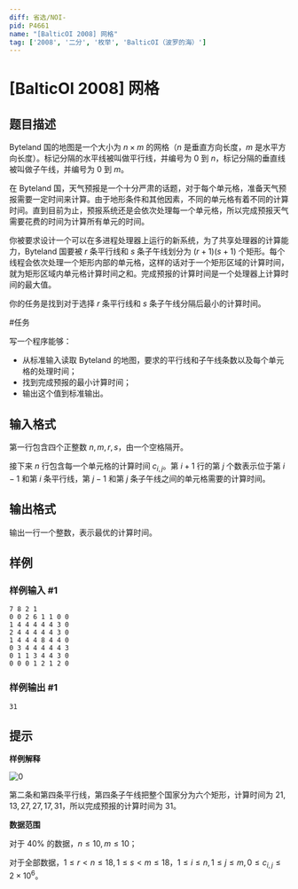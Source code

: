 ```yaml
---
diff: 省选/NOI-
pid: P4661
name: "[BalticOI 2008] 网格"
tag: ['2008', '二分', '枚举', 'BalticOI（波罗的海）']
---
```

# [BalticOI 2008] 网格
## 题目描述

Byteland 国的地图是一个大小为 $n\times m$ 的网格（$n$ 是垂直方向长度，$m$ 是水平方向长度）。标记分隔的水平线被叫做平行线，并编号为 $0$ 到 $n$，标记分隔的垂直线被叫做子午线，并编号为 $0$ 到 $m$。

在 Byteland 国，天气预报是一个十分严肃的话题，对于每个单元格，准备天气预报需要一定时间来计算。由于地形条件和其他因素，不同的单元格有着不同的计算时间。直到目前为止，预报系统还是会依次处理每一个单元格，所以完成预报天气需要花费的时间为计算所有单元的时间。

你被要求设计一个可以在多进程处理器上运行的新系统，为了共享处理器的计算能力，Byteland 国要被 $r$ 条平行线和 $s$ 条子午线划分为 $(r+1)(s+1)$ 个矩形。每个线程会依次处理一个矩形内部的单元格，这样的话对于一个矩形区域的计算时间，就为矩形区域内单元格计算时间之和。完成预报的计算时间是一个处理器上计算时间的最大值。

你的任务是找到对于选择 $r$ 条平行线和 $s$ 条子午线分隔后最小的计算时间。

#任务

写一个程序能够：

-    从标准输入读取 Byteland 的地图，要求的平行线和子午线条数以及每个单元格的处理时间；
-    找到完成预报的最小计算时间；
-    输出这个值到标准输出。

## 输入格式

第一行包含四个正整数 $n,m,r,s$，由一个空格隔开。

接下来 $n$ 行包含每一个单元格的计算时间 $c_{i,j}$。第 $i+1$ 行的第 $j$ 个数表示位于第 $i-1$ 和第 $i$ 条平行线，第 $j-1$ 和第 $j$ 条子午线之间的单元格需要的计算时间。 
## 输出格式

输出一行一个整数，表示最优的计算时间。
## 样例

### 样例输入 #1
```
7 8 2 1
0 0 2 6 1 1 0 0
1 4 4 4 4 4 3 0
2 4 4 4 4 4 3 0
1 4 4 4 8 4 4 0
0 3 4 4 4 4 4 3
0 1 1 3 4 4 3 0
0 0 0 1 2 1 2 0
```
### 样例输出 #1
```
31
```
## 提示

**样例解释**

![0](https://i.loli.net/2018/02/19/5a8ae8ca02cbb.png)

第二条和第四条平行线，第四条子午线把整个国家分为六个矩形，计算时间为 $21, 13, 27, 27, 17, 31$，所以完成预报的计算时间为 $31$。

**数据范围**

对于 $40\%$ 的数据，$n\le 10,m\le 10$；

对于全部数据，$1\le r<n\le 18,1\le s<m\le 18$，$1\le i\le n,1\le j\le m,0\le c_{i,j}\le 2\times 10^6$​​。 
